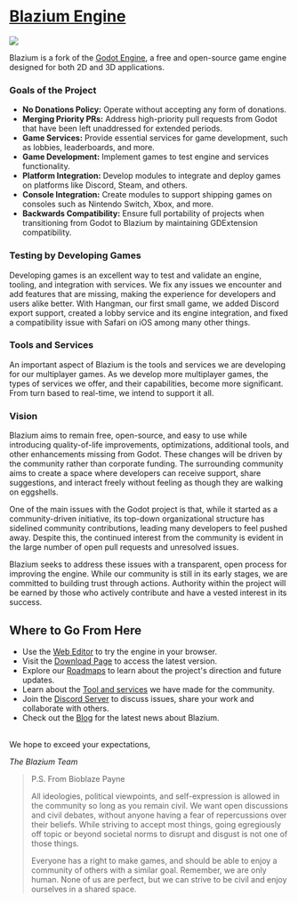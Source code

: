 # [Blazium Engine](https://blazium.app/)

![](https://raw.githubusercontent.com/blazium-engine/blazium-assets/refs/heads/main/Blazium%20Engine%20-%20Brand%20Kit/Logo%20%26%20Wordmark%20(horizontal)/PNG/Blazium_Logo_Black_Outline.png)

Blazium is a fork of the [Godot Engine](https://godotengine.org), a free and open-source
game engine designed for both 2D and 3D applications.

### Goals of the Project
- **No Donations Policy:** Operate without accepting any form of donations.
- **Merging Priority PRs:** Address high-priority pull requests from Godot that have been left unaddressed for extended periods.
- **Game Services:** Provide essential services for game development, such as lobbies, leaderboards, and more.
- **Game Development:** Implement games to test engine and services functionality.
- **Platform Integration:** Develop modules to integrate and deploy games on platforms like Discord, Steam, and others.
- **Console Integration:** Create modules to support shipping games on consoles such as Nintendo Switch, Xbox, and more.
- **Backwards Compatibility:** Ensure full portability of projects when transitioning from Godot to Blazium by maintaining GDExtension compatibility.

### Testing by Developing Games

Developing games is an excellent way to test and validate an engine, tooling, and integration with services.
We fix any issues we encounter and add features that are missing, making the experience for developers and users alike better.
With Hangman, our first small game, we added Discord export support, created a lobby service and its engine integration, and fixed a compatibility issue with Safari on iOS among many other things.

### Tools and Services

An important aspect of Blazium is the tools and services we are developing for our multiplayer games.
As we develop more multiplayer games, the types of services we offer, and their capabilities, become more significant.
From turn based to real-time, we intend to support it all.

### Vision

Blazium aims to remain free, open-source, and easy to use while introducing quality-of-life
improvements, optimizations, additional tools, and other enhancements missing from Godot.
These changes will be driven by the community rather than corporate funding.
The surrounding community aims to create a space where developers can receive support,
share suggestions, and interact freely without feeling as though they are walking on eggshells.

One of the main issues with the Godot project is that, while it started as a community-driven initiative, its top-down organizational
structure has sidelined community contributions, leading many developers to feel pushed away. Despite this, the continued interest from the
community is evident in the large number of open pull requests and unresolved issues.

Blazium seeks to address these issues with a transparent, open process for improving the engine.
While our community is still in its early stages, we are committed to building trust through actions.
Authority within the project will be earned by those who actively contribute and have a vested interest in its success.

## Where to Go From Here

- Use the [Web Editor](https://editor-nightly.blazium.app) to try the engine in your browser.
- Visit the [Download Page](https://blazium.app/download) to access the latest version.
- Explore our [Roadmaps](https://blazium.app/roadmaps) to learn about the project's direction and future updates.
- Learn about the [Tool and services](https://blazium.app/dev-tools) we have made for the community.
- Join the [Discord Server](https://chat.blazium.app) to discuss issues, share your work and collaborate with others.
- Check out the [Blog](https://blazium.app/blog) for the latest news about Blazium.

<br>
We hope to exceed your expectations,<br>

_The Blazium Team_

> P.S. From Bioblaze Payne
> 
> All ideologies, political viewpoints, and self-expression is allowed in the community so long as you remain civil.
> We want open discussions and civil debates, without anyone having a fear of repercussions over their beliefs.
> While striving to accept most things, going egregiously off topic or beyond societal norms to disrupt and disgust is not one of those things.
> 
> Everyone has a right to make games, and should be able to enjoy a community of others with a similar goal.
> Remember, we are only human. None of us are perfect, but we can strive to be civil and enjoy ourselves in a shared space.
